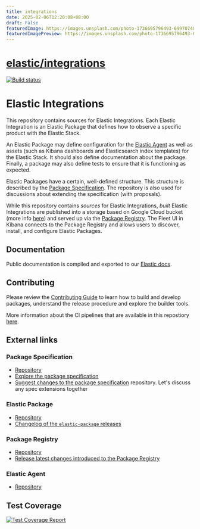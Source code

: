 ```yaml
---
title: integrations
date: 2025-02-06T12:20:08+08:00
draft: False
featuredImage: https://images.unsplash.com/photo-1736695796493-699707480bcf?ixid=M3w0NjAwMjJ8MHwxfHJhbmRvbXx8fHx8fHx8fDE3Mzg4MTU1NDR8&ixlib=rb-4.0.3
featuredImagePreview: https://images.unsplash.com/photo-1736695796493-699707480bcf?ixid=M3w0NjAwMjJ8MHwxfHJhbmRvbXx8fHx8fHx8fDE3Mzg4MTU1NDR8&ixlib=rb-4.0.3
---
```


# [elastic/integrations](https://github.com/elastic/integrations)

[![Build status](https://badge.buildkite.com/153e2f7f984d3b1b350d8cb5d2fe7e7ae924982d5bd5b5ee49.svg?branch=main)](https://buildkite.com/elastic/integrations)

# Elastic Integrations

This repository contains sources for Elastic Integrations. Each Elastic Integration is an Elastic Package that defines how to observe a specific product with the Elastic Stack.

An Elastic Package may define configuration for the [Elastic Agent](#elastic-agent) as well as assets (such as Kibana dashboards and Elasticsearch index templates) for the Elastic Stack. It should also define documentation about the package. Finally, a package may also define tests to ensure that it is functioning as expected.

Elastic Packages have a certain, well-defined structure. This structure is described by the [Package Specification](#package-specification). The repository is also used for discussions about extending the specification (with proposals).

While this repository contains _sources_ for Elastic Integrations, _built_ Elastic Integrations are published into a storage based on Google Cloud bucket (more info [here](https://github.com/elastic/elastic-package/blob/85d6fcacad736e543e459a044a5e0fa48b5d43c6/docs/howto/use_package_storage_v2.md)) and served up via the [Package Registry](#package-registry). The Fleet UI in Kibana connects to the Package Registry and allows users to discover, install, and configure Elastic Packages.

## Documentation
Public documentation is compiled and exported to our [Elastic docs](https://www.elastic.co/docs/current/integrations).

## Contributing

Please review the [Contributing Guide](CONTRIBUTING.md) to learn how to build and develop packages, understand the release procedure and
explore the builder tools.

 More information about the CI pipelines that are available in this repostiory [here](./docs/ci_pipelines.md).

## External links

### Package Specification
* [Repository](https://github.com/elastic/package-spec)
* [Explore the package specification](https://github.com/elastic/package-spec/tree/main/spec)
* [Suggest changes to the package specification](https://github.com/elastic/package-spec/issues/new)
  repository. Let's discuss any spec extensions together

### Elastic Package
* [Repository](https://github.com/elastic/elastic-package)
* [Changelog of the `elastic-package` releases](https://github.com/elastic/elastic-package/releases)

### Package Registry
* [Repository](https://github.com/elastic/package-registry)
* [Release latest changes introduced to the Package Registry](https://github.com/elastic/package-registry/#release)

### Elastic Agent
* [Repository](https://github.com/elastic/elastic-agent/tree/main)

## Test Coverage

[![Test Coverage Report](https://fleet-ci.elastic.co/job/ingest-manager/job/integrations/job/main/cobertura/graph)](https://fleet-ci.elastic.co/job/Ingest-manager/job/integrations/job/main/cobertura/)
